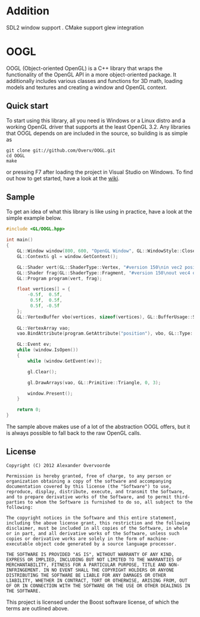 # Addition
  SDL2 window support . 
  CMake support
  glew integration


# OOGL

OOGL (Object-oriented OpenGL) is a C++ library that wraps the functionality of the OpenGL API in a more object-oriented package. It additionally includes various classes and functions for 3D math, loading models and textures and creating a window and OpenGL context.

## Quick start

To start using this library, all you need is Windows or a Linux distro and a working OpenGL driver that supports at the least OpenGL 3.2. Any libraries that OOGL depends on are included in the source, so building is as simple as

	git clone git://github.com/Overv/OOGL.git
	cd OOGL
	make

or pressing F7 after loading the project in Visual Studio on Windows. To find out how to get started, have a look at the [wiki](https://github.com/Overv/OOGL/wiki).

## Sample

To get an idea of what this library is like using in practice, have a look at the simple example below.

```c++
#include <GL/OOGL.hpp>
	 
int main()
{
	GL::Window window(800, 600, "OpenGL Window", GL::WindowStyle::Close);
	GL::Context& gl = window.GetContext();

	GL::Shader vert(GL::ShaderType::Vertex, "#version 150\nin vec2 position; void main() { gl_Position = vec4(position, 0.0, 1.0); }");
	GL::Shader frag(GL::ShaderType::Fragment, "#version 150\nout vec4 outColor; void main() { outColor = vec4(1.0, 0.0, 0.0, 1.0); }");
	GL::Program program(vert, frag);

	float vertices[] = {
		-0.5f,  0.5f,
		 0.5f,  0.5f,
		 0.5f, -0.5f
	};
	GL::VertexBuffer vbo(vertices, sizeof(vertices), GL::BufferUsage::StaticDraw);
		
	GL::VertexArray vao;
	vao.BindAttribute(program.GetAttribute("position"), vbo, GL::Type::Float, 2, 0, 0);

	GL::Event ev;
	while (window.IsOpen())
	{
		while (window.GetEvent(ev));

		gl.Clear();

		gl.DrawArrays(vao, GL::Primitive::Triangle, 0, 3);

		window.Present();
	}

	return 0;
}
```

The sample above makes use of a lot of the abstraction OOGL offers, but it is always possible to fall back to the raw OpenGL calls.

## License

    Copyright (C) 2012 Alexander Overvoorde
    
    Permission is hereby granted, free of charge, to any person or organization obtaining a copy of the software and accompanying documentation covered by this license (the "Software") to use, reproduce, display, distribute, execute, and transmit the Software, and to prepare derivative works of the Software, and to permit third-parties to whom the Software is furnished to do so, all subject to the following:
    
    The copyright notices in the Software and this entire statement, including the above license grant, this restriction and the following disclaimer, must be included in all copies of the Software, in whole or in part, and all derivative works of the Software, unless such copies or derivative works are solely in the form of machine-executable object code generated by a source language processor.
    
    THE SOFTWARE IS PROVIDED "AS IS", WITHOUT WARRANTY OF ANY KIND, EXPRESS OR IMPLIED, INCLUDING BUT NOT LIMITED TO THE WARRANTIES OF MERCHANTABILITY, FITNESS FOR A PARTICULAR PURPOSE, TITLE AND NON-INFRINGEMENT. IN NO EVENT SHALL THE COPYRIGHT HOLDERS OR ANYONE DISTRIBUTING THE SOFTWARE BE LIABLE FOR ANY DAMAGES OR OTHER LIABILITY, WHETHER IN CONTRACT, TORT OR OTHERWISE, ARISING FROM, OUT OF OR IN CONNECTION WITH THE SOFTWARE OR THE USE OR OTHER DEALINGS IN THE SOFTWARE.

This project is licensed under the Boost software license, of which the terms are outlined above.

